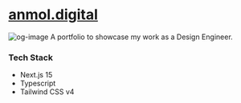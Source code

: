 # [anmol.digital]( https://www.anmol.digital/)
 <img src="https://portfolio-website-anmol-gupta.vercel.app/og-img.png" alt="og-image">
A portfolio to showcase my work as a Design Engineer.


### Tech Stack

- Next.js 15
- Typescript
- Tailwind CSS v4

